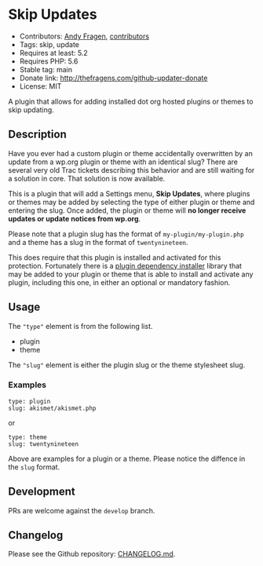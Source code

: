 # Skip Updates

* Contributors: [Andy Fragen](https://github.com/afragen), [contributors](https://github.com/afragen/skip-updates/graphs/contributors)
* Tags: skip, update
* Requires at least: 5.2
* Requires PHP: 5.6
* Stable tag: main
* Donate link: http://thefragens.com/github-updater-donate
* License: MIT

A plugin that allows for adding installed dot org hosted plugins or themes to skip updating.

## Description

Have you ever had a custom plugin or theme accidentally overwritten by an update from a wp.org plugin or theme with an identical slug? There are several very old Trac tickets describing this behavior and are still waiting for a solution in core. That solution is now available.

This is a plugin that will add a Settings menu, **Skip Updates**, where plugins or themes may be added by selecting the type of either plugin or theme and entering the slug. Once added, the plugin or theme will **no longer receive updates or update notices from wp.org**.

Please note that a plugin slug has the format of `my-plugin/my-plugin.php` and a theme has a slug in the format of `twentynineteen`.

This does require that this plugin is installed and activated for this protection. Fortunately there is a [plugin dependency installer](https://github.com/afragen/wp-dependency-installer) library that may be added to your plugin or theme that is able to install and activate any plugin, including this one, in either an optional or mandatory fashion.

## Usage

The `"type"` element is from the following list.

* plugin
* theme

The `"slug"` element is either the plugin slug or the theme stylesheet slug.

### Examples

    type: plugin
    slug: akismet/akismet.php

or

    type: theme
    slug: twentynineteen

Above are examples for a plugin or a theme. Please notice the diffence in the `slug` format.

## Development
PRs are welcome against the `develop` branch.

## Changelog

Please see the Github repository: [CHANGELOG.md](https://github.com/afragen/skip-updates/blob/main/CHANGES.md).
